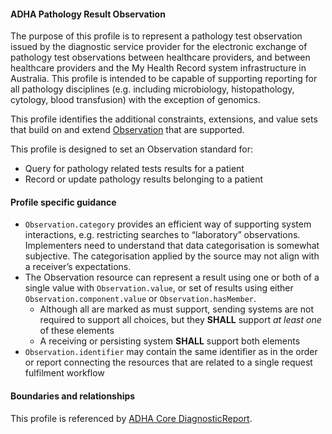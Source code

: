 #### ADHA Pathology Result Observation
The purpose of this profile is to represent a pathology test observation issued by the diagnostic service provider for the electronic exchange of pathology test observations between healthcare providers, and between healthcare providers and the My Health Record system infrastructure in Australia. This profile is intended to be capable of supporting reporting for all pathology disciplines (e.g. including microbiology, histopathology, cytology, blood transfusion) with the exception of genomics.

This profile identifies the additional constraints, extensions, and value sets that build on and extend [Observation](http://hl7.org/fhir/R4/observation.html) that are supported. 

This profile is designed to set an Observation standard for:
* Query for pathology related tests results for a patient
* Record or update pathology results belonging to a patient


#### Profile specific guidance
- `Observation.category` provides an efficient way of supporting system interactions, e.g. restricting searches to “laboratory” observations. Implementers need to understand that data categorisation is somewhat subjective. The categorisation applied by the source may not align with a receiver’s expectations.
- The Observation resource can represent a result using one or both of a single value with `Observation.value`, or set of results using either `Observation.component.value` or `Observation.hasMember`.
  - Although all are marked as must support, sending systems are not required to support all choices, but they **SHALL** support *at least one* of these elements
  - A receiving or persisting system **SHALL** support both elements
- `Observation.identifier` may contain the same identifier as in the order or report connecting the resources that are related to a single request fulfilment workflow


#### Boundaries and relationships
This profile is referenced by 
[ADHA Core DiagnosticReport](StructureDefinition-dh-diagnosticreport-core-1.html).